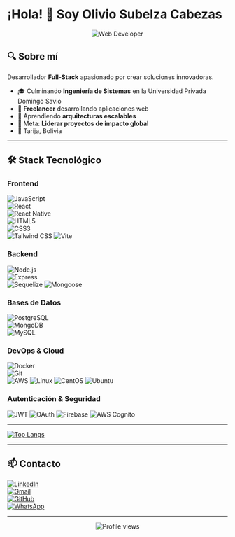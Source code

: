 # ¡Hola! 👋 Soy **Olivio Subelza Cabezas**  

<div align="center">
  <img src="https://img.shields.io/badge/Desarrollador-Javascript-yellow?style=for-the-badge" alt="Web Developer"/>
</div>

## 🔍 **Sobre mí**  
Desarrollador **Full-Stack** apasionado por crear soluciones innovadoras.  

- 🎓 Culminando **Ingeniería de Sistemas** en la Universidad Privada Domingo Savio
- 💼 **Freelancer** desarrollando aplicaciones web  
- 🌱 Aprendiendo **arquitecturas escalables**  
- 🚀 Meta: **Liderar proyectos de impacto global**  
- 📍 Tarija, Bolivia

---  

## 🛠️ **Stack Tecnológico**  

### **Frontend**  
![JavaScript](https://img.shields.io/badge/JavaScript-F7DF1E?style=flat&logo=javascript&logoColor=black)  
![React](https://img.shields.io/badge/React-61DAFB?style=flat&logo=react&logoColor=white)  
![React Native](https://img.shields.io/badge/React_Native-61DAFB?style=flat&logo=react&logoColor=black)  
![HTML5](https://img.shields.io/badge/HTML5-E34F26?style=flat&logo=html5&logoColor=white)  
![CSS3](https://img.shields.io/badge/CSS3-1572B6?style=flat&logo=css3&logoColor=white)  
![Tailwind CSS](https://img.shields.io/badge/Tailwind_CSS-38B2AC?style=flat&logo=tailwind-css&logoColor=white)
![Vite](https://img.shields.io/badge/Vite-646CFF?style=flat&logo=vite&logoColor=white)

### **Backend**  
![Node.js](https://img.shields.io/badge/Node.js-339933?style=flat&logo=node.js&logoColor=white)  
![Express](https://img.shields.io/badge/Express-000000?style=flat&logo=express&logoColor=white)   
![Sequelize](https://img.shields.io/badge/Sequelize-52B0E7?style=flat&logo=sequelize&logoColor=white)
![Mongoose](https://img.shields.io/badge/Mongoose-880000?style=flat&logo=mongoose&logoColor=white)

### **Bases de Datos**  
![PostgreSQL](https://img.shields.io/badge/PostgreSQL-4169E1?style=flat&logo=postgresql&logoColor=white)  
![MongoDB](https://img.shields.io/badge/MongoDB-47A248?style=flat&logo=mongodb&logoColor=white)  
![MySQL](https://img.shields.io/badge/MySQL-4479A1?style=flat&logo=mysql&logoColor=white)

### **DevOps & Cloud**  
![Docker](https://img.shields.io/badge/Docker-2496ED?style=flat&logo=docker&logoColor=white)  
![Git](https://img.shields.io/badge/Git-F05032?style=flat&logo=git&logoColor=white)  
![AWS](https://img.shields.io/badge/AWS-232F3E?style=flat&logo=amazon-aws&logoColor=white)
![Linux](https://img.shields.io/badge/Linux-FCC624?style=flat&logo=linux&logoColor=black)
![CentOS](https://img.shields.io/badge/CentOS-262577?style=flat&logo=centos&logoColor=white)
![Ubuntu](https://img.shields.io/badge/Ubuntu-E95420?style=flat&logo=ubuntu&logoColor=white)

### **Autenticación & Seguridad**
![JWT](https://img.shields.io/badge/JWT-000000?style=flat&logo=json-web-tokens&logoColor=white)
![OAuth](https://img.shields.io/badge/OAuth-4285F4?style=flat&logo=google&logoColor=white)
![Firebase](https://img.shields.io/badge/Firebase-FFCA28?style=flat&logo=firebase&logoColor=black)
![AWS Cognito](https://img.shields.io/badge/AWS_Cognito-232F3E?style=flat&logo=amazon-aws&logoColor=white)
 
---
[![Top Langs](https://github-readme-stats.vercel.app/api/top-langs/?username=olivio-git&layout=compact&theme=radical&hide_border=true)](https://github.com/olivio-git)  

---  

## 📫 **Contacto**  

[![LinkedIn](https://img.shields.io/badge/LinkedIn-0A66C2?style=for-the-badge&logo=linkedin)](https://www.linkedin.com/in/olivio-subelza-cabezas-b646a2249/)  
[![Gmail](https://img.shields.io/badge/Gmail-EA4335?style=for-the-badge&logo=gmail&logoColor=white)](mailto:Subelzaolivitocabezas@gmail.com)  
[![GitHub](https://img.shields.io/badge/GitHub-181717?style=for-the-badge&logo=github)](https://github.com/olivio-git)  
[![WhatsApp](https://img.shields.io/badge/WhatsApp-25D366?style=for-the-badge&logo=whatsapp&logoColor=white)](https://wa.me/59160276750)

---

<div align="center">
  <img src="https://komarev.com/ghpvc/?username=olivio-git&color=brightgreen" alt="Profile views" />
</div>
